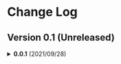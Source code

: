 # Change Log

## Version 0.1 (Unreleased)

<details><summary><b>0.0.1</b> (2021/09/28)</summary><p>
  
  - Add `CHANGELOG.md`.
  - Add LaTeX documentation template.
  - Build the initial project structure.
  
</p></details>
